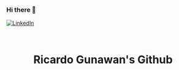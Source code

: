 ### Hi there 👋
[![LinkedIn][linkedin-shield]][linkedin-url]

<br/>

<div align="center">
    <h1>Ricardo Gunawan's Github</h1>
</div>

<!--
**ricardo1pran/ricardo1pran** is a ✨ _special_ ✨ repository because its `README.md` (this file) appears on your GitHub profile.

Here are some ideas to get you started:

- 🔭 I’m currently working on ...
- 🌱 I’m currently learning ...
- 👯 I’m looking to collaborate on ...
- 🤔 I’m looking for help with ...
- 💬 Ask me about ...
- 📫 How to reach me: ...
- 😄 Pronouns: ...
- ⚡ Fun fact: ...
-->

[linkedin-url]: https://linkedin.com/in/ricardo1pran
[linkedin-shield]: https://img.shields.io/badge/-LinkedIn-black.svg?style=for-the-badge&logo=linkedin&colorB=555